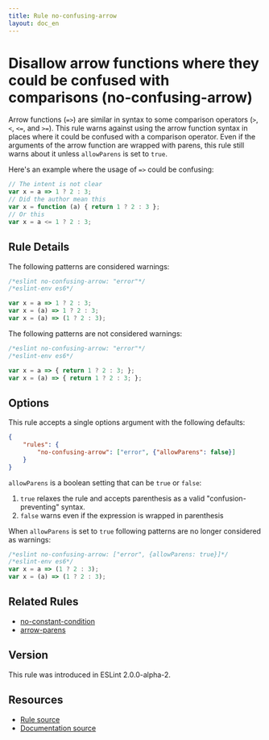 ```yaml
---
title: Rule no-confusing-arrow
layout: doc_en
---
```

<!-- Note: No pull requests accepted for this file. See README.md in the root directory for details. -->

# Disallow arrow functions where they could be confused with comparisons (no-confusing-arrow)

Arrow functions (`=>`) are similar in syntax to some comparison operators (`>`, `<`, `<=`, and `>=`). This rule warns against using the arrow function syntax in places where it could be confused with a comparison operator. Even if the arguments of the arrow function are wrapped with parens, this rule still warns about it unless `allowParens` is set to `true`.

Here's an example where the usage of `=>` could be confusing:

```js
// The intent is not clear
var x = a => 1 ? 2 : 3;
// Did the author mean this
var x = function (a) { return 1 ? 2 : 3 };
// Or this
var x = a <= 1 ? 2 : 3;
```

## Rule Details

The following patterns are considered warnings:

```js
/*eslint no-confusing-arrow: "error"*/
/*eslint-env es6*/

var x = a => 1 ? 2 : 3;
var x = (a) => 1 ? 2 : 3;
var x = (a) => (1 ? 2 : 3);
```

The following patterns are not considered warnings:

```js
/*eslint no-confusing-arrow: "error"*/
/*eslint-env es6*/

var x = a => { return 1 ? 2 : 3; };
var x = (a) => { return 1 ? 2 : 3; };
```

## Options

This rule accepts a single options argument with the following defaults:

```json
{
    "rules": {
        "no-confusing-arrow": ["error", {"allowParens": false}]
    }
}
```

`allowParens` is a boolean setting that can be `true` or `false`:

1. `true` relaxes the rule and accepts parenthesis as a valid "confusion-preventing" syntax.
2. `false` warns even if the expression is wrapped in parenthesis

When `allowParens` is set to `true` following patterns are no longer considered as warnings:

```js
/*eslint no-confusing-arrow: ["error", {allowParens: true}]*/
/*eslint-env es6*/
var x = a => (1 ? 2 : 3);
var x = (a) => (1 ? 2 : 3);
```

## Related Rules

* [no-constant-condition](no-constant-condition)
* [arrow-parens](arrow-parens)

## Version

This rule was introduced in ESLint 2.0.0-alpha-2.

## Resources

* [Rule source](https://github.com/eslint/eslint/tree/master/lib/rules/no-confusing-arrow.js)
* [Documentation source](https://github.com/eslint/eslint/tree/master/docs/rules/no-confusing-arrow.md)
